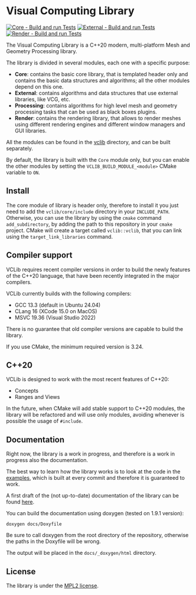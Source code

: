# Visual Computing Library

[![Core - Build and run Tests](https://github.com/cnr-isti-vclab/vclib/actions/workflows/Core_BuildAndRunTests.yml/badge.svg)](https://github.com/cnr-isti-vclab/vclib/actions/workflows/Core_BuildAndRunTests.yml) [![External - Build and run Tests](https://github.com/cnr-isti-vclab/vclib/actions/workflows/External_BuildAndRunTests.yml/badge.svg)](https://github.com/cnr-isti-vclab/vclib/actions/workflows/External_BuildAndRunTests.yml) [![Render - Build and run Tests](https://github.com/cnr-isti-vclab/vclib/actions/workflows/Render_BuildAndRunTests.yml/badge.svg)](https://github.com/cnr-isti-vclab/vclib/actions/workflows/Render_BuildAndRunTests.yml)

The Visual Computing Library is a C++20 modern, multi-platform Mesh and Geometry Processing library.

The library is divided in several modules, each one with a specific purpose:
  - **Core**: contains the basic core library, that is templated header only and contains the basic data structures and algorithms; all the other modules depend on this one.
  - **External**: contains algorithms and data structures that use external libraries, like VCG, etc.
  - **Processing**: contains algorithms for high level mesh and geometry processing tasks that can be used as black boxes plugins.
  - **Render**: contains the rendering library, that allows to render meshes using different rendering engines and different window managers and GUI libraries.

All the modules can be found in the [vclib](vclib) directory, and can be built separately.

By default, the library is built with the `Core` module only, but you can enable the other modules by setting the `VCLIB_BUILD_MODULE_<module>` CMake variable to `ON`.

## Install

The core module of library is header only, therefore to install it you just need to add the `vclib/core/include` directory in your
`INCLUDE_PATH`.
Otherwise, you can use the library by using the `cmake` command `add_subdirectory`, by adding the path to this repository
in your `cmake` project. CMake will create a target called `vclib::vclib`, that you can link using the `target_link_libraries` command.

## Compiler support

VCLib requires recent compiler versions in order to build the newly features of the C++20 language, that have been recently integrated in the major compilers.

VCLib currently builds with the following compilers:
  - GCC 13.3 (default in Ubuntu 24.04)
  - CLang 16 (XCode 15.0 on MacOS)
  - MSVC 19.36 (Visual Studio 2022)

There is no guarantee that old compiler versions are capable to build the library.

If you use CMake, the minimum required version is 3.24.

## C++20

VCLib is designed to work with the most recent features of C++20:
  - Concepts
  - Ranges and Views

In the future, when CMake will add stable support to C++20 modules, the library will be refactored and will use only modules,
avoiding whenever is possible the usage of `#include`.

## Documentation

Right now, the library is a work in progress, and therefore is a work in progress also the documentation.

The best way to learn how the library works is to look at the code in the [examples](examples), which is built at every commit and therefore it is guaranteed to work.

A first draft of the (not up-to-date) documentation of the library can be found [here](https://alemuntoni.github.io/vclib/).

You can build the documentation using doxygen (tested on 1.9.1 version):

```
doxygen docs/Doxyfile
```

Be sure to call doxygen from the root directory of the repository, otherwise the paths in the Doxyfile will be wrong.

The output will be placed in the `docs/_doxygen/html` directory.

## License

The library is under the [MPL2 license](LICENSE).
